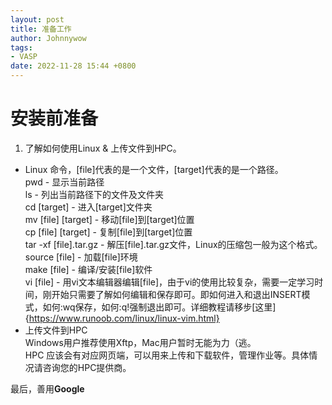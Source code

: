 ```yaml
---
layout: post
title: 准备工作
author: Johnnywow
tags:
- VASP
date: 2022-11-28 15:44 +0800
---
```

# 安装前准备

1. 了解如何使用Linux & 上传文件到HPC。  
  - Linux 命令，[file]代表的是一个文件，[target]代表的是一个路径。  
  pwd - 显示当前路径  
  ls - 列出当前路径下的文件及文件夹  
  cd [target] - 进入[target]文件夹  
  mv [file] [target] - 移动[file]到[target]位置  
  cp [file] [target] - 复制[file]到[target]位置  
  tar -xf [file].tar.gz - 解压[file].tar.gz文件，Linux的压缩包一般为这个格式。  
  source [file] - 加载[file]环境  
  make [file] - 编译/安装[file]软件  
  vi [file] - 用vi文本编辑器编辑[file]，由于vi的使用比较复杂，需要一定学习时间，刚开始只需要了解如何编辑和保存即可。即如何进入和退出INSERT模式，如何:wq保存，如何:q!强制退出即可。详细教程请移步[这里]{https://www.runoob.com/linux/linux-vim.html}  
  - 上传文件到HPC  
  Windows用户推荐使用Xftp，Mac用户暂时无能为力（逃。  
  HPC 应该会有对应网页端，可以用来上传和下载软件，管理作业等。具体情况请咨询您的HPC提供商。  
  
  最后，善用**Google**
